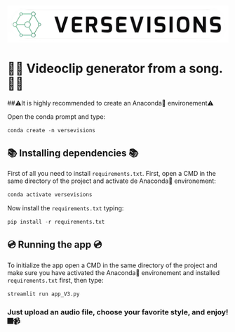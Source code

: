 ![](data/logo.png)
# 🌟🌟 Videoclip generator from a song. 🌟🌟

##⚠️It is highly recommended to create an Anaconda🐍 environement⚠️

Open the conda prompt and type:
```python
conda create -n versevisions
```

## 📚 Installing dependencies 📚

First of all you need to install `requirements.txt`. First, open a CMD in the same directory of the project and activate de Anaconda🐍 environement:
```python
conda activate versevisions
```

Now install the `requirements.txt` typing:
```python
pip install -r requirements.txt
```

## 💿 Running the app 💿

To initialize the app open a CMD in the same directory of the project and make sure you have activated the Anaconda🐍 environement and installed `requirements.txt` first, then type:
```python
streamlit run app_V3.py
```

### Just upload an audio file, choose your favorite style, and enjoy! 🎆📹
